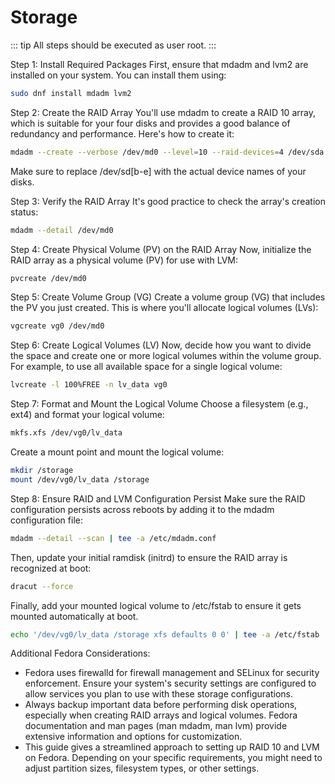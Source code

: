 # Storage

::: tip
All steps should be executed as user root.
:::


Step 1: Install Required Packages
First, ensure that mdadm and lvm2 are installed on your system. You can install them using:

```bash
sudo dnf install mdadm lvm2
```

Step 2: Create the RAID Array
You'll use mdadm to create a RAID 10 array, which is suitable for your four disks and provides a good balance of redundancy and performance. Here's how to create it:

```bash
mdadm --create --verbose /dev/md0 --level=10 --raid-devices=4 /dev/sda /dev/sdb /dev/sdc /dev/sdd
```
Make sure to replace /dev/sd[b-e] with the actual device names of your disks.

Step 3: Verify the RAID Array
It's good practice to check the array's creation status:

```bash
mdadm --detail /dev/md0
```

Step 4: Create Physical Volume (PV) on the RAID Array
Now, initialize the RAID array as a physical volume (PV) for use with LVM:

```bash
pvcreate /dev/md0
```

Step 5: Create Volume Group (VG)
Create a volume group (VG) that includes the PV you just created. This is where you'll allocate logical volumes (LVs):

```bash
vgcreate vg0 /dev/md0
```

Step 6: Create Logical Volumes (LV)
Now, decide how you want to divide the space and create one or more logical volumes within the volume group. For example, to use all available space for a single logical volume:

```bash
lvcreate -l 100%FREE -n lv_data vg0
```

Step 7: Format and Mount the Logical Volume
Choose a filesystem (e.g., ext4) and format your logical volume:

```bash
mkfs.xfs /dev/vg0/lv_data
```

Create a mount point and mount the logical volume:

```bash
mkdir /storage
mount /dev/vg0/lv_data /storage
```

Step 8: Ensure RAID and LVM Configuration Persist
Make sure the RAID configuration persists across reboots by adding it to the mdadm configuration file:

```bash
mdadm --detail --scan | tee -a /etc/mdadm.conf
```

Then, update your initial ramdisk (initrd) to ensure the RAID array is recognized at boot:

```bash
dracut --force
```

Finally, add your mounted logical volume to /etc/fstab to ensure it gets mounted automatically at boot.

```bash
echo '/dev/vg0/lv_data /storage xfs defaults 0 0' | tee -a /etc/fstab
```

Additional Fedora Considerations:
- Fedora uses firewalld for firewall management and SELinux for security enforcement. Ensure your system's security settings are configured to allow services you plan to use with these storage configurations.
- Always backup important data before performing disk operations, especially when creating RAID arrays and logical volumes.
Fedora documentation and man pages (man mdadm, man lvm) provide extensive information and options for customization.
- This guide gives a streamlined approach to setting up RAID 10 and LVM on Fedora. Depending on your specific requirements, you might need to adjust partition sizes, filesystem types, or other settings.